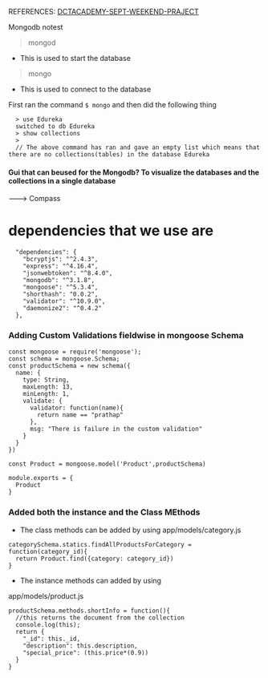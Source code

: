REFERENCES:
  [DCTACADEMY-SEPT-WEEKEND-PRAJECT](https://github.com/dctacademy/sept-weekend-batch/commit/0cf727fa08b9b3ab19e0c095b676f44a000001bd)

Mongodb notest
> mongod
   - This is used to start the database
> mongo 
   - This is used to connect to the database

First ran the command `$ mongo` and then did the following thing

```
  > use Edureka
  switched to db Edureka
  > show collections
  > 
  // The above command has ran and gave an empty list which means that there are no collections(tables) in the database Edureka
```


#### Gui that can beused for the Mongodb? To visualize the databases and the collections in a single database
 ---> Compass




# dependencies that we use are 

```
  "dependencies": {
    "bcryptjs": "^2.4.3",
    "express": "^4.16.4",
    "jsonwebtoken": "^8.4.0",
    "mongodb": "^3.1.8",
    "mongoose": "^5.3.4",
    "shorthash": "0.0.2",
    "validator": "^10.9.0",
    "daemonize2": "^0.4.2"
  },
```




### Adding Custom Validations fieldwise in mongoose Schema 

```
const mongoose = require('mongoose');
const schema = mongoose.Schema;
const productSchema = new schema({
  name: {
    type: String,
    maxLength: 13,
    minLength: 1,
    validate: {
      validator: function(name){
        return name == "prathap" 
      },
      msg: "There is failure in the custom validation"
    }
  }  
})

const Product = mongoose.model('Product',productSchema)

module.exports = {
  Product
}
```

### Added both the instance and the Class MEthods
* The class methods can be added by using 
app/models/category.js
```
categorySchema.statics.findAllProductsForCategory = function(category_id){
  return Product.find({category: category_id})
}
```



* The instance methods can added by using 

app/models/product.js
```
productSchema.methods.shortInfo = function(){
  //this returns the document from the collection
  console.log(this);
  return {
    "_id": this._id,
    "description": this.description,
    "special_price": (this.price*(0.9))   
  } 
}
```
